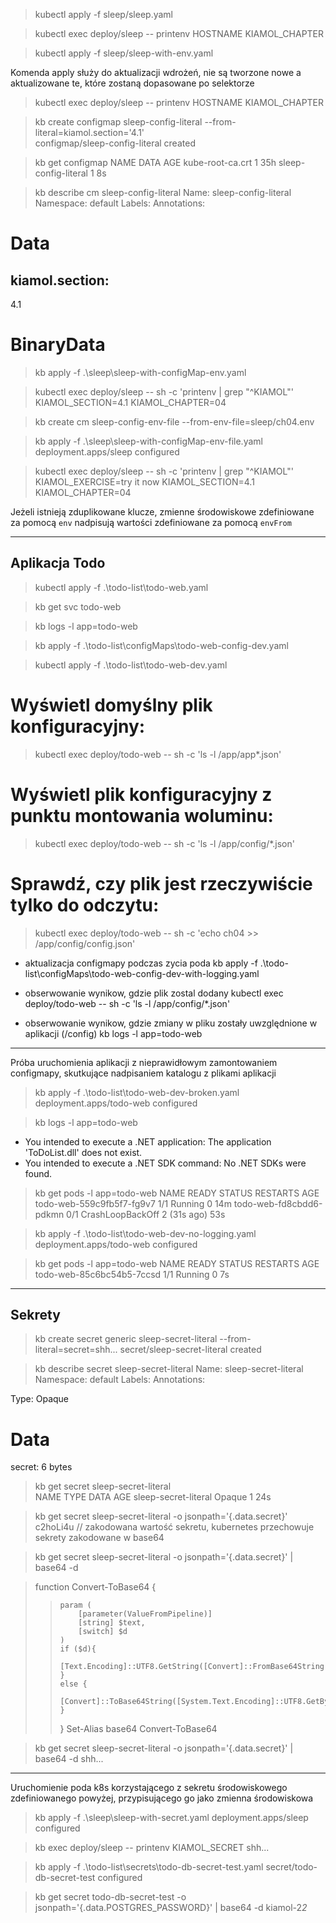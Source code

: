 > kubectl apply -f sleep/sleep.yaml

> kubectl exec deploy/sleep -- printenv HOSTNAME KIAMOL_CHAPTER 

> kubectl apply -f sleep/sleep-with-env.yaml

Komenda apply służy do aktualizacji wdrożeń, nie są tworzone nowe a aktualizowane te, które zostaną dopasowane po selektorze

>kubectl exec deploy/sleep -- printenv HOSTNAME KIAMOL_CHAPTER 

> kb create configmap sleep-config-literal --from-literal=kiamol.section='4.1'  
configmap/sleep-config-literal created

> kb get configmap
NAME                   DATA   AGE
kube-root-ca.crt       1      35h
sleep-config-literal   1      8s

> kb describe cm sleep-config-literal
Name:         sleep-config-literal
Namespace:    default
Labels:       <none>
Annotations:  <none>

Data
====
kiamol.section:
----
4.1

BinaryData
====


> kb apply -f .\sleep\sleep-with-configMap-env.yaml  

> kubectl exec deploy/sleep -- sh -c 'printenv | grep "^KIAMOL"' 
KIAMOL_SECTION=4.1
KIAMOL_CHAPTER=04

> kb create cm sleep-config-env-file --from-env-file=sleep/ch04.env

> kb apply -f .\sleep\sleep-with-configMap-env-file.yaml
deployment.apps/sleep configured

> kubectl exec deploy/sleep -- sh -c 'printenv | grep "^KIAMOL"' 
KIAMOL_EXERCISE=try it now
KIAMOL_SECTION=4.1
KIAMOL_CHAPTER=04

Jeżeli istnieją zduplikowane klucze, zmienne środowiskowe zdefiniowane za pomocą `env` nadpisują wartości zdefiniowane za pomocą `envFrom`

-----

## Aplikacja Todo 

> kubectl apply -f .\todo-list\todo-web.yaml

> kb get svc todo-web

> kb logs -l app=todo-web

> kb apply -f .\todo-list\configMaps\todo-web-config-dev.yaml

> kubectl apply -f .\todo-list\todo-web-dev.yaml

# Wyświetl domyślny plik konfiguracyjny: 
> kubectl exec deploy/todo-web -- sh -c 'ls -l /app/app*.json' 

# Wyświetl plik konfiguracyjny z punktu montowania woluminu: 
> kubectl exec deploy/todo-web -- sh -c 'ls -l /app/config/*.json' 

# Sprawdź, czy plik jest rzeczywiście tylko do odczytu: 
> kubectl exec deploy/todo-web -- sh -c 'echo ch04 >> /app/config/config.json' 

- aktualizacja configmapy podczas zycia poda
kb apply -f .\todo-list\configMaps\todo-web-config-dev-with-logging.yaml

- obserwowanie wynikow, gdzie plik zostal dodany
kubectl exec deploy/todo-web -- sh -c 'ls -l /app/config/*.json'

- obserwowanie wynikow, gdzie zmiany w pliku zostały uwzględnione w aplikacji (/config)
kb logs -l app=todo-web


----
Próba uruchomienia aplikacji z nieprawidłowym zamontowaniem configmapy, skutkujące nadpisaniem katalogu z plikami aplikacji

> kb apply -f .\todo-list\todo-web-dev-broken.yaml
deployment.apps/todo-web configured

> kb logs -l app=todo-web
  * You intended to execute a .NET application:
      The application 'ToDoList.dll' does not exist.
  * You intended to execute a .NET SDK command:
      No .NET SDKs were found.

> kb get pods -l app=todo-web
NAME                        READY   STATUS             RESTARTS      AGE
todo-web-559c9fb5f7-fg9v7   1/1     Running            0             14m
todo-web-fd8cbdd6-pdkmn     0/1     CrashLoopBackOff   2 (31s ago)   53s



> kb apply -f .\todo-list\todo-web-dev-no-logging.yaml
deployment.apps/todo-web configured

> kb get pods -l app=todo-web
NAME                        READY   STATUS    RESTARTS   AGE
todo-web-85c6bc54b5-7ccsd   1/1     Running   0          7s



----
## Sekrety

> kb create secret generic sleep-secret-literal --from-literal=secret=shh...
secret/sleep-secret-literal created

> kb describe secret sleep-secret-literal
Name:         sleep-secret-literal
Namespace:    default
Labels:       <none>
Annotations:  <none>

Type:  Opaque

Data
====
secret:  6 bytes
> kb get  secret sleep-secret-literal    
NAME                   TYPE     DATA   AGE
sleep-secret-literal   Opaque   1      24s

> kb get  secret sleep-secret-literal -o jsonpath='{.data.secret}'
c2hoLi4u // zakodowana wartość sekretu, kubernetes przechowuje sekrety zakodowane w base64

> kb get  secret sleep-secret-literal -o jsonpath='{.data.secret}' | base64 -d

> function Convert-ToBase64 {
>>     param (
>>         [parameter(ValueFromPipeline)]
>>         [string] $text,
>>         [switch] $d
>>     )
>>     if ($d){
>>         [Text.Encoding]::UTF8.GetString([Convert]::FromBase64String($text))
>>     }
>>     else {
>>         [Convert]::ToBase64String([System.Text.Encoding]::UTF8.GetBytes($text))
>>     }
>> }
> Set-Alias base64  Convert-ToBase64

> kb get  secret sleep-secret-literal -o jsonpath='{.data.secret}' | base64 -d
shh...
> 

--- 
Uruchomienie poda k8s korzystającego z sekretu środowiskowego zdefiniowanego powyżej, przypisującego go jako zmienna środowiskowa
> kb apply -f .\sleep\sleep-with-secret.yaml
deployment.apps/sleep configured

> kb exec deploy/sleep -- printenv KIAMOL_SECRET
shh...

> kb apply -f .\todo-list\secrets\todo-db-secret-test.yaml
secret/todo-db-secret-test configured

> kb get secret todo-db-secret-test -o jsonpath='{.data.POSTGRES_PASSWORD}' | base64 -d
kiamol-2*2*